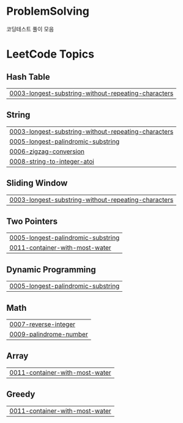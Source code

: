 # ProblemSolving
코딩테스트 풀이 모음

<!---LeetCode Topics Start-->
# LeetCode Topics
## Hash Table
|  |
| ------- |
| [0003-longest-substring-without-repeating-characters](https://github.com/jihoooo97/ProblemSolving/tree/master/0003-longest-substring-without-repeating-characters) |
## String
|  |
| ------- |
| [0003-longest-substring-without-repeating-characters](https://github.com/jihoooo97/ProblemSolving/tree/master/0003-longest-substring-without-repeating-characters) |
| [0005-longest-palindromic-substring](https://github.com/jihoooo97/ProblemSolving/tree/master/0005-longest-palindromic-substring) |
| [0006-zigzag-conversion](https://github.com/jihoooo97/ProblemSolving/tree/master/0006-zigzag-conversion) |
| [0008-string-to-integer-atoi](https://github.com/jihoooo97/ProblemSolving/tree/master/0008-string-to-integer-atoi) |
## Sliding Window
|  |
| ------- |
| [0003-longest-substring-without-repeating-characters](https://github.com/jihoooo97/ProblemSolving/tree/master/0003-longest-substring-without-repeating-characters) |
## Two Pointers
|  |
| ------- |
| [0005-longest-palindromic-substring](https://github.com/jihoooo97/ProblemSolving/tree/master/0005-longest-palindromic-substring) |
| [0011-container-with-most-water](https://github.com/jihoooo97/ProblemSolving/tree/master/0011-container-with-most-water) |
## Dynamic Programming
|  |
| ------- |
| [0005-longest-palindromic-substring](https://github.com/jihoooo97/ProblemSolving/tree/master/0005-longest-palindromic-substring) |
## Math
|  |
| ------- |
| [0007-reverse-integer](https://github.com/jihoooo97/ProblemSolving/tree/master/0007-reverse-integer) |
| [0009-palindrome-number](https://github.com/jihoooo97/ProblemSolving/tree/master/0009-palindrome-number) |
## Array
|  |
| ------- |
| [0011-container-with-most-water](https://github.com/jihoooo97/ProblemSolving/tree/master/0011-container-with-most-water) |
## Greedy
|  |
| ------- |
| [0011-container-with-most-water](https://github.com/jihoooo97/ProblemSolving/tree/master/0011-container-with-most-water) |
<!---LeetCode Topics End-->
